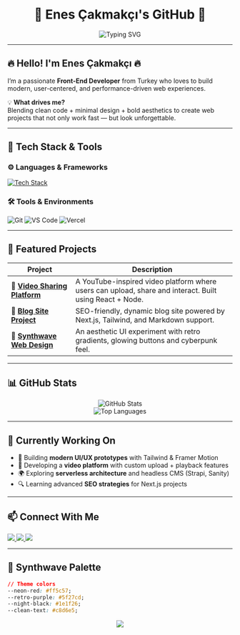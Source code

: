 <h1 align="center">🚀 Enes Çakmakçı's GitHub 🚀</h1>
<p align="center">
  <img src="https://readme-typing-svg.demolab.com?font=Fira+Code&duration=3000&pause=1000&color=FF5C57&center=true&vCenter=true&width=460&lines=Creative+Frontend+Developer;Synthwave+Design+Lover;Clean+Code+Enthusiast;TypeScript%2C+React%2C+Next.js+Specialist" alt="Typing SVG" />
</p>

---

## 🔥 Hello! I'm Enes Çakmakçı 🔥

I’m a passionate **Front-End Developer** from Turkey who loves to build modern, user-centered, and performance-driven web experiences.

💡 **What drives me?**  
Blending clean code + minimal design + bold aesthetics to create web projects that not only work fast — but look unforgettable.

---

## 🧠 Tech Stack & Tools

### ⚙️ Languages & Frameworks  
[![Tech Stack](https://skillicons.dev/icons?i=html,css,js,ts,react,nextjs,scss,tailwind,nodejs,express)](https://skillicons.dev)

### 🛠️ Tools & Environments  
![Git](https://img.shields.io/badge/-Git-F05032?style=for-the-badge&logo=git&logoColor=white)
![VS Code](https://img.shields.io/badge/-VS%20Code-007ACC?style=for-the-badge&logo=visual-studio-code)
![Vercel](https://img.shields.io/badge/-Vercel-000000?style=for-the-badge&logo=vercel)

---

## 🌟 Featured Projects

| Project | Description |
|--------|-------------|
| 🎥 [**Video Sharing Platform**](https://github.com/enescakmakci/video-platform) | A YouTube-inspired video platform where users can upload, share and interact. Built using React + Node. |
| 📝 [**Blog Site Project**](https://github.com/enescakmakci/blog-site) | SEO-friendly, dynamic blog site powered by Next.js, Tailwind, and Markdown support. |
| 🌌 [**Synthwave Web Design**](https://github.com/enescakmakci/synthwave-web) | An aesthetic UI experiment with retro gradients, glowing buttons and cyberpunk feel. |

---

## 📊 GitHub Stats

<p align="center">
  <img src="https://github-readme-stats.vercel.app/api?username=enescakmakci&show_icons=true&theme=synthwave&count_private=true&hide=prs" alt="GitHub Stats" />
  <br/>
  <img src="https://github-readme-stats.vercel.app/api/top-langs/?username=enescakmakci&layout=compact&theme=synthwave" alt="Top Languages" />
</p>

---

## 🌱 Currently Working On

- 🧪 Building **modern UI/UX prototypes** with Tailwind & Framer Motion  
- 🧩 Developing a **video platform** with custom upload + playback features  
- 🌍 Exploring **serverless architecture** and headless CMS (Strapi, Sanity)  
- 🔍 Learning advanced **SEO strategies** for Next.js projects  

---

## 📫 Connect With Me

<p align="left">
  <a href="https://enescakmakci.dev" target="_blank">
    <img src="https://img.shields.io/badge/-Portfolio-ff5c57?style=for-the-badge&logo=vercel&logoColor=white">
  </a>
  <a href="https://www.linkedin.com/in/enes-%C3%A7akmak%C3%A7%C4%B1-45650b34a/" target="_blank">
    <img src="https://img.shields.io/badge/-LinkedIn-5f27cd?style=for-the-badge&logo=linkedin&logoColor=white">
  </a>
  <a href="https://x.com/enesmcakmakci" target="_blank">
    <img src="https://img.shields.io/badge/-Twitter-1DA1F2?style=for-the-badge&logo=twitter&logoColor=white">
  </a>
</p>

---
## 🎨 Synthwave Palette

```css
// Theme colors
--neon-red: #ff5c57;
--retro-purple: #5f27cd;
--night-black: #1e1f26;
--clean-text: #c8d6e5;
```
<p align="center">
  <img src="https://capsule-render.vercel.app/api?type=wave&height=150&text=Thanks%20for%20visiting!&fontAlign=50&fontColor=c8d6e5&color=5f27cd" />
</p>
